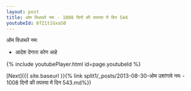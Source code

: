 ```yaml
---
layout: post
title: ओम विधाथरे नमः - 1008 दिनों की तपस्या में दिन 544
youtubeId: 8fZ1t1GxaS0
---
```

 
 
 ओम विधाथरे नमः  
 
 -  आदेश देणारा कोण आहे 
 
  
 
  
 
 
 
 
 
 


{% include youtubePlayer.html id=page.youtubeId %}
 
[Next]({{ site.baseurl }}{% link  split1/_posts/2013-08-30-ओम उशांगावे नमः - 1008 दिनों की तपस्या में दिन 543.md%})
 
